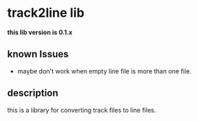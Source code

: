 # track2line lib

**this lib version is 0.1.x**

## known Issues

- maybe don't work when empty line file is more than one file.

## description

this is a library for converting track files to line files.
